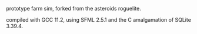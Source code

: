 prototype farm sim, forked from the asteroids roguelite.
 
compiled with GCC 11.2, using SFML 2.5.1 and the C amalgamation of SQLite 3.39.4.
